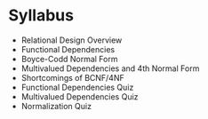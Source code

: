 # Syllabus
- Relational Design Overview
- Functional Dependencies
- Boyce-Codd Normal Form
- Multivalued Dependencies and 4th Normal Form
- Shortcomings of BCNF/4NF
- Functional Dependencies Quiz
- Multivalued Dependencies Quiz
- Normalization Quiz
